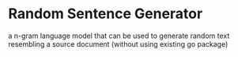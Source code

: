# Random Sentence Generator

a n-gram language model that can be used to generate random text resembling a source document
(without using existing go package)

